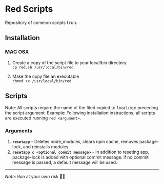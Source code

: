 # **Red Scripts**
Repository of common scripts I run.

## Installation

### MAC OSX
1. Create a copy of the script file to your local/bin directory<br/>
`cp red.sh /usr/local/bin/red`<br/>

2. Make the copy file an executable<br/>
`chmod +x /usr/local/bin/red`<br/>

## Scripts
Note: All scripts require the name of the filed copied to `local/bin` preceding the script argument. 
Example: Following installation instructions, all scripts are executed running `red <argument>`.

### Arguments
1. **`resetapp`** - Deletes node_modules, clears npm cache, removes package-lock, and reinstalls modules.
2. **`resetapp c `__`<optional commit message>`__** - In addition to reseting app, package-lock is added with optional commit message. If no commit message is passed, a default message will be used. 

---
_Note_:
Run at your own risk 🤷‍♂️ 
